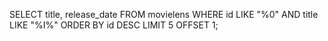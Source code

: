 SELECT title, release_date 
FROM movielens
WHERE id LIKE "%0" AND title LIKE "%I%"
ORDER BY id DESC
LIMIT 5 OFFSET 1;
